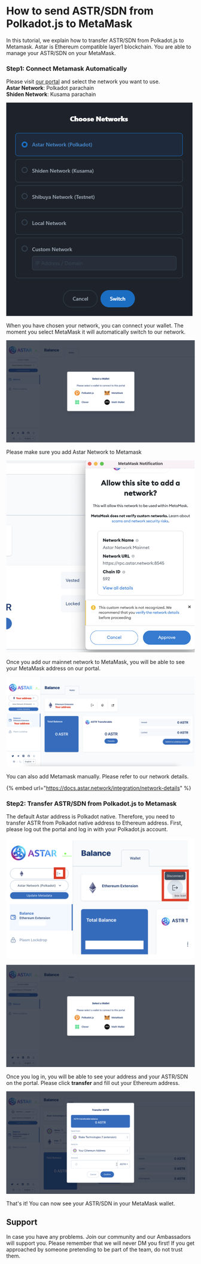 # How to send ASTR/SDN from Polkadot.js to MetaMask

In this tutorial, we explain how to transfer ASTR/SDN from Polkadot.js to Metamask. Astar is Ethereum compatible layer1 blockchain. You are able to manage your ASTR/SDN on your MetaMask.&#x20;

### Step1: Connect Metamask Automatically

Please visit [our portal](https://portal.astar.network/#/balance/wallet) and select the network you want to use.\
**Astar Network**: Polkadot parachain\
**Shiden Network**: Kusama parachain

![](<../.gitbook/assets/image (111).png>)

When you have chosen your network, you can connect your wallet. The moment you select MetaMask it will automatically switch to our network.&#x20;

![](<../.gitbook/assets/Screenshot 2022-01-19 at 4.40.41 PM (1).png>)

Please make sure you add Astar Network to Metamask

![](<../.gitbook/assets/Screenshot 2022-01-19 at 5.10.25 PM.png>)

Once you add our mainnet network to MetaMask, you will be able to see your MetaMask address on our portal.

![](<../.gitbook/assets/Screenshot 2022-01-19 at 5.14.34 PM.png>)

You can also add Metamask manually. Please refer to our network details.

{% embed url="https://docs.astar.network/integration/network-details" %}

### Step2: Transfer ASTR/SDN from Polkadot.js to Metamask

The default Astar address is Polkadot native. Therefore, you need to transfer ASTR from Polkadot native address to Ethereum address. First, please log out the portal and log in with your Polkadot.js account.&#x20;

![](<../.gitbook/assets/Screenshot 2022-01-19 at 5.23.39 PM.png>)

![](<../.gitbook/assets/Screenshot 2022-01-19 at 4.40.41 PM (1).png>)

Once you log in, you will be able to see your address and your ASTR/SDN on the portal. Please click **transfer** and fill out your Ethereum address.

![](<../.gitbook/assets/Screenshot 2022-01-19 at 5.26.25 PM (1).png>)

That's it! You can now see your ASTR/SDN in your MetaMask wallet.



## Support

In case you have any problems. Join our community and our Ambassadors will support you. Please remember that we will never DM you first! If you get approached by someone pretending to be part of the team, do not trust them.

